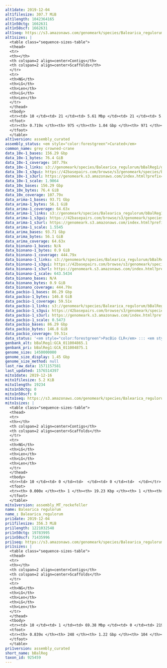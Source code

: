 ```yaml
---
alt1date: 2019-12-04
alt1filesize: 307.7 MiB
alt1length: 1042364165
alt1n50ctg: 1662631
alt1n50scf: 1662631
alt1seq: https://s3.amazonaws.com/genomeark/species/Balearica_regulorum/bBalReg1/assembly_curated/bBalReg1.alt.cur.20191204.fasta.gz
alt1sizes: |
  <table class="sequence-sizes-table">
  <thead>
  <tr>
  <th></th>
  <th colspan=2 align=center>Contigs</th>
  <th colspan=2 align=center>Scaffolds</th>
  </tr>
  <tr>
  <th>NG</th>
  <th>LG</th>
  <th>Len</th>
  <th>LG</th>
  <th>Len</th>
  </tr>
  </thead>
  <tbody>
  <tr><td> 10 </td><td> 21 </td><td> 5.61 Mbp </td><td> 21 </td><td> 5.61 Mbp </td></tr>  <tr><td> 20 </td><td> 52 </td><td> 3.92 Mbp </td><td> 52 </td><td> 3.92 Mbp </td></tr>  <tr><td> 30 </td><td> 95 </td><td> 3.00 Mbp </td><td> 95 </td><td> 3.00 Mbp </td></tr>  <tr><td> 40 </td><td> 151 </td><td> 2.28 Mbp </td><td> 151 </td><td> 2.28 Mbp </td></tr>  <tr style="background-color:#cccccc;"><td> 50 </td><td> 225 </td><td> 1.66 Mbp </td><td> 225 </td><td> 1.66 Mbp </td></tr>  <tr><td> 60 </td><td> 340 </td><td> 0.97 Mbp </td><td> 340 </td><td> 0.97 Mbp </td></tr>  <tr><td> 70 </td><td> 634 </td><td> 163.49 Kbp </td><td> 634 </td><td> 164.84 Kbp </td></tr>  <tr><td> 80 </td><td> 0 </td><td>  </td><td> 0 </td><td>  </td></tr>  <tr><td> 90 </td><td> 0 </td><td>  </td><td> 0 </td><td>  </td></tr>  <tr><td> 100 </td><td> 0 </td><td>  </td><td> 0 </td><td>  </td></tr>  </tbody>
  <tfoot>
  <tr><th> 0.719x </th><th> 975 </th><th> 1.04 Gbp </th><th> 971 </th><th> 1.04 Gbp </th></tr>
  </tfoot>
  </table>
alt1version: assembly_curated
assembly_status: <em style="color:forestgreen">Curated</em>
common_name: grey crowned-crane
data_10x-1_bases: 156.29 Gbp
data_10x-1_bytes: 76.4 GiB
data_10x-1_coverage: 107.79x
data_10x-1_links: s3://genomeark/species/Balearica_regulorum/bBalReg1/genomic_data/10x/<br>
data_10x-1_s3gui: https://42basepairs.com/browse/s3/genomeark/species/Balearica_regulorum/bBalReg1/genomic_data/10x/
data_10x-1_s3url: https://genomeark.s3.amazonaws.com/index.html?prefix=species/Balearica_regulorum/bBalReg1/genomic_data/10x/
data_10x-1_scale: 1.9064
data_10x_bases: 156.29 Gbp
data_10x_bytes: 76.4 GiB
data_10x_coverage: 107.79x
data_arima-1_bases: 93.71 Gbp
data_arima-1_bytes: 56.1 GiB
data_arima-1_coverage: 64.63x
data_arima-1_links: s3://genomeark/species/Balearica_regulorum/bBalReg1/genomic_data/arima/<br>
data_arima-1_s3gui: https://42basepairs.com/browse/s3/genomeark/species/Balearica_regulorum/bBalReg1/genomic_data/arima/
data_arima-1_s3url: https://genomeark.s3.amazonaws.com/index.html?prefix=species/Balearica_regulorum/bBalReg1/genomic_data/arima/
data_arima-1_scale: 1.5545
data_arima_bases: 93.71 Gbp
data_arima_bytes: 56.1 GiB
data_arima_coverage: 64.63x
data_bionano-1_bases: N/A
data_bionano-1_bytes: 0.9 GiB
data_bionano-1_coverage: 444.79x
data_bionano-1_links: s3://genomeark/species/Balearica_regulorum/bBalReg1/genomic_data/bionano/<br>
data_bionano-1_s3gui: https://42basepairs.com/browse/s3/genomeark/species/Balearica_regulorum/bBalReg1/genomic_data/bionano/
data_bionano-1_s3url: https://genomeark.s3.amazonaws.com/index.html?prefix=species/Balearica_regulorum/bBalReg1/genomic_data/bionano/
data_bionano-1_scale: 643.5434
data_bionano_bases: N/A
data_bionano_bytes: 0.9 GiB
data_bionano_coverage: 444.79x
data_pacbio-1_bases: 86.29 Gbp
data_pacbio-1_bytes: 146.8 GiB
data_pacbio-1_coverage: 59.51x
data_pacbio-1_links: s3://genomeark/species/Balearica_regulorum/bBalReg1/genomic_data/pacbio/<br>
data_pacbio-1_s3gui: https://42basepairs.com/browse/s3/genomeark/species/Balearica_regulorum/bBalReg1/genomic_data/pacbio/
data_pacbio-1_s3url: https://genomeark.s3.amazonaws.com/index.html?prefix=species/Balearica_regulorum/bBalReg1/genomic_data/pacbio/
data_pacbio-1_scale: 0.5473
data_pacbio_bases: 86.29 Gbp
data_pacbio_bytes: 146.8 GiB
data_pacbio_coverage: 59.51x
data_status: '<em style="color:forestgreen">PacBio CLR</em> ::: <em style="color:forestgreen">10x</em> ::: <em style="color:forestgreen">Arima</em>'
genbank_alt: bBalReg1:GCA_011004865.1
genbank_pri: bBalReg1:GCA_011004875.1
genome_size: 1450000000
genome_size_display: 1.45 Gbp
genome_size_method: null
last_raw_data: 1571157581
last_updated: 1576514397
mito1date: 2019-12-16
mito1filesize: 5.2 KiB
mito1length: 19234
mito1n50ctg: 0
mito1n50scf: 0
mito1seq: https://s3.amazonaws.com/genomeark/species/Balearica_regulorum/bBalReg1/assembly_MT_rockefeller/bBalReg1.MT.20191216.fasta.gz
mito1sizes: |
  <table class="sequence-sizes-table">
  <thead>
  <tr>
  <th></th>
  <th colspan=2 align=center>Contigs</th>
  <th colspan=2 align=center>Scaffolds</th>
  </tr>
  <tr>
  <th>NG</th>
  <th>LG</th>
  <th>Len</th>
  <th>LG</th>
  <th>Len</th>
  </tr>
  </thead>
  <tbody>
  <tr><td> 10 </td><td> 0 </td><td>  </td><td> 0 </td><td>  </td></tr>  <tr><td> 20 </td><td> 0 </td><td>  </td><td> 0 </td><td>  </td></tr>  <tr><td> 30 </td><td> 0 </td><td>  </td><td> 0 </td><td>  </td></tr>  <tr><td> 40 </td><td> 0 </td><td>  </td><td> 0 </td><td>  </td></tr>  <tr style="background-color:#cccccc;"><td> 50 </td><td> 0 </td><td style="background-color:#ff8888;">  </td><td> 0 </td><td style="background-color:#ff8888;">  </td></tr>  <tr><td> 60 </td><td> 0 </td><td>  </td><td> 0 </td><td>  </td></tr>  <tr><td> 70 </td><td> 0 </td><td>  </td><td> 0 </td><td>  </td></tr>  <tr><td> 80 </td><td> 0 </td><td>  </td><td> 0 </td><td>  </td></tr>  <tr><td> 90 </td><td> 0 </td><td>  </td><td> 0 </td><td>  </td></tr>  <tr><td> 100 </td><td> 0 </td><td>  </td><td> 0 </td><td>  </td></tr>  </tbody>
  <tfoot>
  <tr><th> 0.000x </th><th> 1 </th><th> 19.23 Kbp </th><th> 1 </th><th> 19.23 Kbp </th></tr>
  </tfoot>
  </table>
mito1version: assembly_MT_rockefeller
name: Balearica regulorum
name_: Balearica_regulorum
pri1date: 2019-12-04
pri1filesize: 356.3 MiB
pri1length: 1221032548
pri1n50ctg: 19783995
pri1n50scf: 71435996
pri1seq: https://s3.amazonaws.com/genomeark/species/Balearica_regulorum/bBalReg1/assembly_curated/bBalReg1.pri.cur.20191204.fasta.gz
pri1sizes: |
  <table class="sequence-sizes-table">
  <thead>
  <tr>
  <th></th>
  <th colspan=2 align=center>Contigs</th>
  <th colspan=2 align=center>Scaffolds</th>
  </tr>
  <tr>
  <th>NG</th>
  <th>LG</th>
  <th>Len</th>
  <th>LG</th>
  <th>Len</th>
  </tr>
  </thead>
  <tbody>
  <tr><td> 10 </td><td> 1 </td><td> 69.38 Mbp </td><td> 0 </td><td> 219.27 Mbp </td></tr>  <tr><td> 20 </td><td> 4 </td><td> 60.01 Mbp </td><td> 1 </td><td> 168.56 Mbp </td></tr>  <tr><td> 30 </td><td> 7 </td><td> 36.26 Mbp </td><td> 2 </td><td> 126.49 Mbp </td></tr>  <tr><td> 40 </td><td> 12 </td><td> 24.66 Mbp </td><td> 3 </td><td> 87.60 Mbp </td></tr>  <tr style="background-color:#cccccc;"><td> 50 </td><td> 18 </td><td style="background-color:#88ff88;"> 19.78 Mbp </td><td> 5 </td><td style="background-color:#88ff88;"> 71.44 Mbp </td></tr>  <tr><td> 60 </td><td> 27 </td><td> 14.95 Mbp </td><td> 8 </td><td> 36.29 Mbp </td></tr>  <tr><td> 70 </td><td> 38 </td><td> 9.39 Mbp </td><td> 14 </td><td> 23.27 Mbp </td></tr>  <tr><td> 80 </td><td> 68 </td><td> 1.98 Mbp </td><td> 23 </td><td> 8.43 Mbp </td></tr>  <tr><td> 90 </td><td> 0 </td><td>  </td><td> 0 </td><td>  </td></tr>  <tr><td> 100 </td><td> 0 </td><td>  </td><td> 0 </td><td>  </td></tr>  </tbody>
  <tfoot>
  <tr><th> 0.839x </th><th> 248 </th><th> 1.22 Gbp </th><th> 104 </th><th> 1.22 Gbp </th></tr>
  </tfoot>
  </table>
pri1version: assembly_curated
short_name: bBalReg
taxon_id: 925459
---
```

